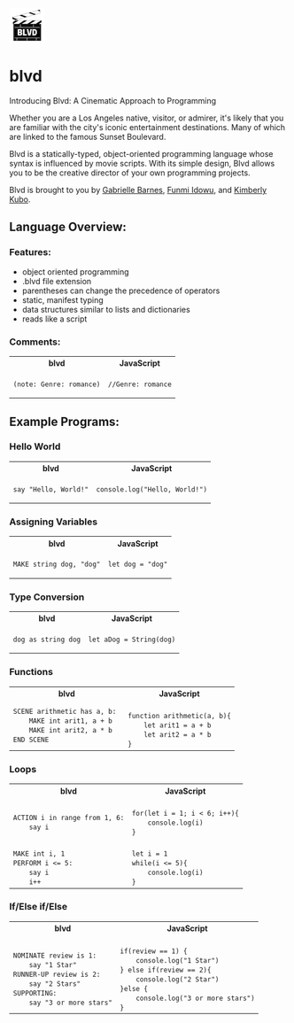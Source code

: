 <p align="left">
<img src="docs/logo.png">
</p>

# blvd

Introducing Blvd: A Cinematic Approach to Programming

Whether you are a Los Angeles native, visitor, or admirer, it's likely that you are familiar with the city's iconic entertainment destinations. Many of which are linked to the famous Sunset Boulevard.

Blvd is a statically-typed, object-oriented programming language whose syntax is influenced by movie scripts. With its simple design, Blvd allows you to be the creative director of your own programming projects.

Blvd is brought to you by [Gabrielle Barnes](https://github.com/gabrielle-barnes), [Funmi Idowu](https://github.com/Funmi-idowu), and [Kimberly Kubo](https://github.com/Kimberly-Kubo).

## Language Overview:

### Features:

- object oriented programming
- .blvd file extension
- parentheses can change the precedence of operators
- static, manifest typing
- data structures similar to lists and dictionaries
- reads like a script

### Comments:

<table>
<tr> <th>blvd</th><th>JavaScript</th> </tr>
<tr>
<td>

<code>(note: Genre: romance)</code>

</td>
<td>

<code>//Genre: romance</code>

</td>
</tr> </table>

## Example Programs:

### Hello World

<table>
<tr> <th>blvd</th><th>JavaScript</th> </tr>
<tr>
<td>

<code>say "Hello, World!"</code>

</td>
<td>

<code>console.log("Hello, World!")</code>

</td>
</tr> </table>

### Assigning Variables

<table>
<tr> <th>blvd</th><th>JavaScript</th> </tr>
<tr>
<td>

<code>MAKE string dog, "dog"</code>

</td>
<td>

<code>let dog = "dog"</code>

</td>
</tr> </table>

### Type Conversion

<table>
<tr> <th>blvd</th><th>JavaScript</th> </tr>
<tr>
<td>

<code>dog as string dog</code>

</td>
<td>

<code>let aDog = String(dog)</code>

</td>
</tr> </table>

### Functions

<table>
<tr> <th>blvd</th><th>JavaScript</th> </tr>
<tr>
<td>
<code>SCENE arithmetic has a, b: 
    MAKE int arit1, a + b
    MAKE int arit2, a * b
END SCENE 
</code>

</td>
<td>

<code>
function arithmetic(a, b){
    let arit1 = a + b
    let arit2 = a * b
}
</code>

</td>
</tr> </table>

### Loops

<table>
<tr> <th>blvd</th><th>JavaScript</th> </tr>
<tr>
<td>

<code>
ACTION i in range from 1, 6:
    say i
</code>

</td>
<td>

<code>
for(let i = 1; i < 6; i++){
    console.log(i)
}
</code>

</td>
</tr>

<td>

<code>
MAKE int i, 1
PERFORM i <= 5:
    say i
    i++
</code>

</td>
<td>

<code>
let i = 1
while(i <= 5){
    console.log(i)
}
</code>

</td>
</tr> </table>

### If/Else if/Else

<table>
<tr> <th>blvd</th><th>JavaScript</th> </tr>
<tr>
<td>

<code>
NOMINATE review is 1:
    say "1 Star"
RUNNER-UP review is 2:
    say "2 Stars"
SUPPORTING:
    say "3 or more stars"
</code>

</td>
<td>

<code>
if(review == 1) {
    console.log("1 Star")
} else if(review == 2){
    console.log("2 Star")
}else {
    console.log("3 or more stars")
}
</code>

</td>
</tr> </table>

